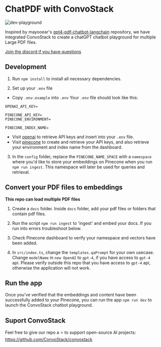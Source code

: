 # ChatPDF with ConvoStack

![dev-playground](https://github.com/ConvoStack/quickstart/assets/8688852/940e166e-28a7-44a7-8d79-879598ccdc9b)

Inspired by mayooear's [gpt4-pdf-chatbot-langchain](https://github.com/mayooear/gpt4-pdf-chatbot-langchain) repository, we have integrated ConvoStack to create a chatGPT chatbot playground for multiple Large PDF files.

[Join the discord if you have questions](https://discord.com/invite/gCGbAm9HXx)

## Development

1. Run `npm install` to install all necessary dependencies.

2. Set up your `.env` file

- Copy `.env.example` into `.env`
  Your `.env` file should look like this:

```
OPENAI_API_KEY=

PINECONE_API_KEY=
PINECONE_ENVIRONMENT=

PINECONE_INDEX_NAME=

```

- Visit [openai](https://help.openai.com/en/articles/4936850-where-do-i-find-my-secret-api-key) to retrieve API keys and insert into your `.env` file.
- Visit [pinecone](https://pinecone.io/) to create and retrieve your API keys, and also retrieve your environment and index name from the dashboard.

3. In the `config` folder, replace the `PINECONE_NAME_SPACE` with a `namespace` where you'd like to store your embeddings on Pinecone when you run `npm run ingest`. This namespace will later be used for queries and retrieval.

## Convert your PDF files to embeddings

**This repo can load multiple PDF files**

1. Create a `docs` folder. Inside `docs` folder, add your pdf files or folders that contain pdf files.

2. Run the script `npm run ingest` to 'ingest' and embed your docs. If you run into errors troubleshoot below.

3. Check Pinecone dashboard to verify your namespace and vectors have been added.

4. In `src/index.ts`, change the `templates.qaPrompt` for your own usecase. Change `modelName` in `new OpenAI` to `gpt-4`, if you have access to `gpt-4` api. Please verify outside this repo that you have access to `gpt-4` api, otherwise the application will not work.

## Run the app

Once you've verified that the embeddings and content have been successfully added to your Pinecone, you can run the app `npm run dev` to launch the ConvoStack chatbot playground.

## Suport ConvoStack

Feel free to give our repo a ⭐ to support open-source AI projects: https://github.com/ConvoStack/convostack
